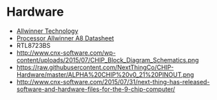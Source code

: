 Hardware
==

- [Allwinner Technology](https://en.wikipedia.org/wiki/Allwinner_Technology)
- [Processor Allwinner A8 Datasheet](https://linux-sunxi.org/images/e/eb/A13_Datasheet.pdf)
- RTL8723BS
- http://www.cnx-software.com/wp-content/uploads/2015/07/CHIP_Block_Diagram_Schematics.png
- https://raw.githubusercontent.com/NextThingCo/CHIP-Hardware/master/ALPHA%20CHIP%20v0_21%20PINOUT.png
- http://www.cnx-software.com/2015/07/31/next-thing-has-released-software-and-hardware-files-for-the-9-chip-computer/



